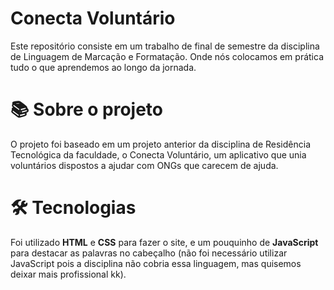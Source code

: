 # Conecta Voluntário

 Este repositório consiste em um trabalho de final de semestre da disciplina de Linguagem de Marcação e Formatação. Onde nós colocamos em prática tudo o que aprendemos ao longo da jornada.

# 📚 Sobre o projeto
 O projeto foi baseado em um projeto anterior da disciplina de Residência Tecnológica da faculdade, o Conecta Voluntário, um aplicativo que unia voluntários dispostos a ajudar com ONGs que carecem de ajuda.

# 🛠 Tecnologias
 Foi utilizado **HTML** e **CSS** para fazer o site, e um pouquinho de **JavaScript** para destacar as palavras no cabeçalho (não foi necessário utilizar JavaScript pois a disciplina não cobria essa linguagem, mas quisemos deixar mais profissional kk).
